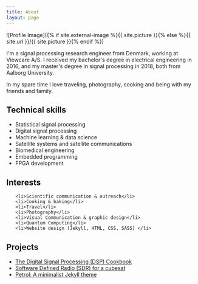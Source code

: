 ```yaml
---
title: About
layout: page
---
```

![Profile Image]({% if site.external-image %}{{ site.picture }}{% else %}{{ site.url }}/{{ site.picture }}{% endif %})

<p>I'm a signal processing research engineer from Denmark, working at Viewcare A/S. I received my bachelor's degree in electrical engineering in 2016, and my master's degree in signal processing in 2018, both from Aalborg University.
</p>
<p>
In my spare time I love traveling, photography, cooking and being with my friends and family.

<!-- research interests -->

<!-- spare time -->
<!-- aausat
cooking
photograhy -->


</p>


<h2>Technical skills</h2>

<ul class="skill-list">
	<li>Statistical signal processing</li>
    <li>Digital signal processing</li>
    <li>Machine learning & data science</li>
    <li>Satellite systems and satellite communications</li>
    <li>Biomedical engineering</li>
    <li>Embedded programming</li>
    <li>FPGA development</li>
</ul>


<h2>Interests</h2>

<ul class="interest-list">

    <li>Scientific communication & outreach</li>
    <li>Cooking & baking</li>
    <li>Travel</li>
    <li>Photography</li>
    <li>Visual Communication & graphic design</li>
    <li>Quantum Computing</li>
    <li>Website design (Jekyll, HTML, CSS, SASS) </li>
</ul>

<h2>Projects</h2>

<ul>
	<li><a href="https://dspcookbook.github.io/">The Digital Signal Processing (DSP) Cookbook</a></li>
	<li><a href="https://github.com/aausat">Software Defined Radio (SDR) for a cubesat</a></li>
	<li><a href="https://github.com/rasgs/petrol-jekyll-theme">Petrol: A minimalist Jekyll theme</a></li>
</ul>
